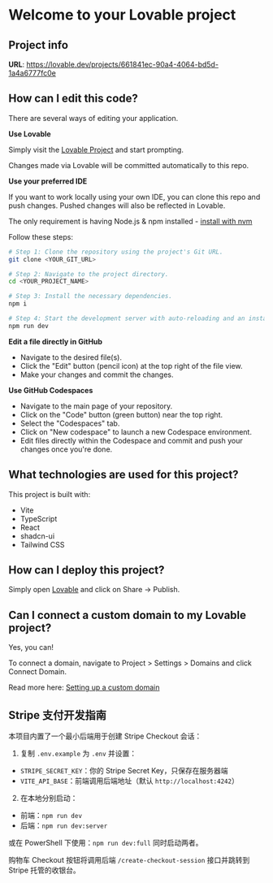 # Welcome to your Lovable project

## Project info

**URL**: https://lovable.dev/projects/661841ec-90a4-4064-bd5d-1a4a6777fc0e

## How can I edit this code?

There are several ways of editing your application.

**Use Lovable**

Simply visit the [Lovable Project](https://lovable.dev/projects/661841ec-90a4-4064-bd5d-1a4a6777fc0e) and start prompting.

Changes made via Lovable will be committed automatically to this repo.

**Use your preferred IDE**

If you want to work locally using your own IDE, you can clone this repo and push changes. Pushed changes will also be reflected in Lovable.

The only requirement is having Node.js & npm installed - [install with nvm](https://github.com/nvm-sh/nvm#installing-and-updating)

Follow these steps:

```sh
# Step 1: Clone the repository using the project's Git URL.
git clone <YOUR_GIT_URL>

# Step 2: Navigate to the project directory.
cd <YOUR_PROJECT_NAME>

# Step 3: Install the necessary dependencies.
npm i

# Step 4: Start the development server with auto-reloading and an instant preview.
npm run dev
```

**Edit a file directly in GitHub**

- Navigate to the desired file(s).
- Click the "Edit" button (pencil icon) at the top right of the file view.
- Make your changes and commit the changes.

**Use GitHub Codespaces**

- Navigate to the main page of your repository.
- Click on the "Code" button (green button) near the top right.
- Select the "Codespaces" tab.
- Click on "New codespace" to launch a new Codespace environment.
- Edit files directly within the Codespace and commit and push your changes once you're done.

## What technologies are used for this project?

This project is built with:

- Vite
- TypeScript
- React
- shadcn-ui
- Tailwind CSS

## How can I deploy this project?

Simply open [Lovable](https://lovable.dev/projects/661841ec-90a4-4064-bd5d-1a4a6777fc0e) and click on Share -> Publish.

## Can I connect a custom domain to my Lovable project?

Yes, you can!

To connect a domain, navigate to Project > Settings > Domains and click Connect Domain.

Read more here: [Setting up a custom domain](https://docs.lovable.dev/tips-tricks/custom-domain#step-by-step-guide)

## Stripe 支付开发指南

本项目内置了一个最小后端用于创建 Stripe Checkout 会话：

1) 复制 `.env.example` 为 `.env` 并设置：

- `STRIPE_SECRET_KEY`：你的 Stripe Secret Key，只保存在服务器端
- `VITE_API_BASE`：前端调用后端地址（默认 `http://localhost:4242`）

2) 在本地分别启动：

- 前端：`npm run dev`
- 后端：`npm run dev:server`

或在 PowerShell 下使用：`npm run dev:full` 同时启动两者。

购物车 Checkout 按钮将调用后端 `/create-checkout-session` 接口并跳转到 Stripe 托管的收银台。
